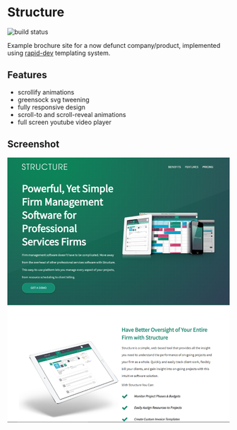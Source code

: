 # Structure
![build status](https://github.com/dfederspiel/rapid-dev-demo-structure/actions/workflows/main.yml/badge.svg)  

Example brochure site for a now defunct company/product, implemented using [rapid-dev](https://github.com/dfederspiel/rapid-dev) templating system.  

## Features
* scrollify animations
* greensock svg tweening
* fully responsive design
* scroll-to and scroll-reveal animations
* full screen youtube video player

## Screenshot
![screenshot](/structure.png)
